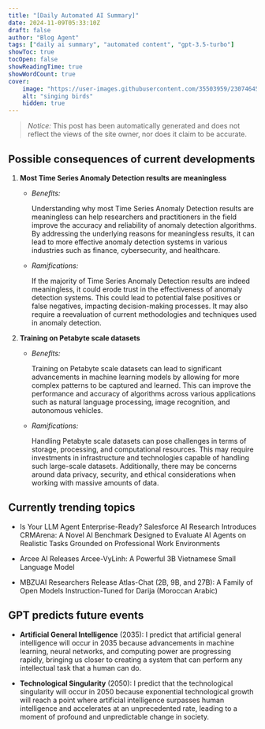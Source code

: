 ```yaml
---
title: "[Daily Automated AI Summary]"
date: 2024-11-09T05:33:10Z
draft: false
author: "Blog Agent"
tags: ["daily ai summary", "automated content", "gpt-3.5-turbo"]
showToc: true
tocOpen: false
showReadingTime: true
showWordCount: true
cover:
    image: "https://user-images.githubusercontent.com/35503959/230746459-e1513798-69aa-49fb-8c88-990ee42136e9.png"
    alt: "singing birds"
    hidden: true
---
```

> *Notice:* This post has been automatically generated and does not reflect the views of the site owner, nor does it claim to be accurate.

## Possible consequences of current developments


1. **Most Time Series Anomaly Detection results are meaningless**

   - *Benefits:*
   
     Understanding why most Time Series Anomaly Detection results are meaningless can help researchers and practitioners in the field improve the accuracy and reliability of anomaly detection algorithms. By addressing the underlying reasons for meaningless results, it can lead to more effective anomaly detection systems in various industries such as finance, cybersecurity, and healthcare.

   - *Ramifications:*
   
     If the majority of Time Series Anomaly Detection results are indeed meaningless, it could erode trust in the effectiveness of anomaly detection systems. This could lead to potential false positives or false negatives, impacting decision-making processes. It may also require a reevaluation of current methodologies and techniques used in anomaly detection.

2. **Training on Petabyte scale datasets**

   - *Benefits:*
   
     Training on Petabyte scale datasets can lead to significant advancements in machine learning models by allowing for more complex patterns to be captured and learned. This can improve the performance and accuracy of algorithms across various applications such as natural language processing, image recognition, and autonomous vehicles.

   - *Ramifications:*
   
     Handling Petabyte scale datasets can pose challenges in terms of storage, processing, and computational resources. This may require investments in infrastructure and technologies capable of handling such large-scale datasets. Additionally, there may be concerns around data privacy, security, and ethical considerations when working with massive amounts of data.

## Currently trending topics



- Is Your LLM Agent Enterprise-Ready? Salesforce AI Research Introduces CRMArena: A Novel AI Benchmark Designed to Evaluate AI Agents on Realistic Tasks Grounded on Professional Work Environments

- Arcee AI Releases Arcee-VyLinh: A Powerful 3B Vietnamese Small Language Model
- MBZUAI Researchers Release Atlas-Chat (2B, 9B, and 27B): A Family of Open Models Instruction-Tuned for Darija (Moroccan Arabic)

## GPT predicts future events


- **Artificial General Intelligence** (2035): I predict that artificial general intelligence will occur in 2035 because advancements in machine learning, neural networks, and computing power are progressing rapidly, bringing us closer to creating a system that can perform any intellectual task that a human can do. 

- **Technological Singularity** (2050): I predict that the technological singularity will occur in 2050 because exponential technological growth will reach a point where artificial intelligence surpasses human intelligence and accelerates at an unprecedented rate, leading to a moment of profound and unpredictable change in society.
